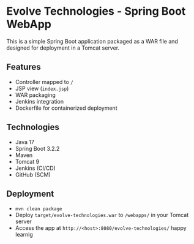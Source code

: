 # Evolve Technologies - Spring Boot WebApp

This is a simple Spring Boot application packaged as a WAR file and designed for deployment in a Tomcat server.

## Features

- Controller mapped to `/`
- JSP view (`index.jsp`)
- WAR packaging
- Jenkins integration
- Dockerfile for containerized deployment

## Technologies

- Java 17
- Spring Boot 3.2.2
- Maven
- Tomcat 9
- Jenkins (CI/CD)
- GitHub (SCM)

## Deployment

- `mvn clean package`
- Deploy `target/evolve-technologies.war` to `/webapps/` in your Tomcat server
- Access the app at `http://<host>:8080/evolve-technologies/`
happy learnig
